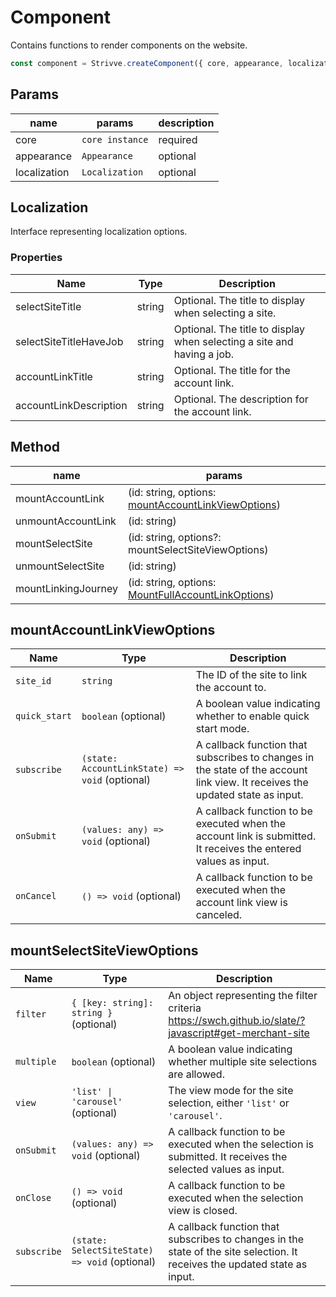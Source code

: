 # Component

Contains functions to render components on the website.

```js
const component = Strivve.createComponent({ core, appearance, localization });
```

## Params

| name         | params                   | description |
| ------------ | ------------------------ | ----------- |
| core         | `core instance` | required    |
| appearance   | `Appearance`             | optional    |
| localization | `Localization`           | optional    |

## Localization

Interface representing localization options.

### Properties

| Name                   | Type   | Description                                                            |
| ---------------------- | ------ | ---------------------------------------------------------------------- |
| selectSiteTitle        | string | Optional. The title to display when selecting a site.                  |
| selectSiteTitleHaveJob | string | Optional. The title to display when selecting a site and having a job. |
| accountLinkTitle       | string | Optional. The title for the account link.                              |
| accountLinkDescription | string | Optional. The description for the account link.                        |

## Method

| name                | params                                                                             |
| ------------------- | ---------------------------------------------------------------------------------- |
| mountAccountLink    | (id: string, options: [mountAccountLinkViewOptions](#mountAccountLinkViewOptions)) |
| unmountAccountLink  | (id: string)                                                                       |
| mountSelectSite     | (id: string, options?: mountSelectSiteViewOptions)                                 |
| unmountSelectSite   | (id: string)                                                                       |
| mountLinkingJourney | (id: string, options: [MountFullAccountLinkOptions](#MountFullAccountLinkOptions)) |

## mountAccountLinkViewOptions <a href="#mountAccountLinkViewOptions" id="mountAccountLinkViewOptions"></a>

| Name          | Type                                           | Description                                                                                                                   |
| ------------- | ---------------------------------------------- | ----------------------------------------------------------------------------------------------------------------------------- |
| `site_id`     | `string`                                       | The ID of the site to link the account to.                                                                                    |
| `quick_start` | `boolean` (optional)                           | A boolean value indicating whether to enable quick start mode.                                                                |
| `subscribe`   | `(state: AccountLinkState) => void` (optional) | A callback function that subscribes to changes in the state of the account link view. It receives the updated state as input. |
| `onSubmit`    | `(values: any) => void` (optional)             | A callback function to be executed when the account link is submitted. It receives the entered values as input.               |
| `onCancel`    | `() => void` (optional)                        | A callback function to be executed when the account link view is canceled.                                                    |

## mountSelectSiteViewOptions <a href="#mountSelectSiteViewOptions" id="mountSelectSiteViewOptions"></a>

| Name       | Type                                    | Description                                                                                                               |
| ---------- | --------------------------------------- | ------------------------------------------------------------------------------------------------------------------------- |
| `filter`   | `{ [key: string]: string }` (optional)                  | An object representing the filter criteria https://swch.github.io/slate/?javascript#get-merchant-site                                                                              |
| `multiple` | `boolean` (optional)                    | A boolean value indicating whether multiple site selections are allowed.                                                   |
| `view`     | `'list' \| 'carousel'` (optional)       | The view mode for the site selection, either `'list'` or `'carousel'`.                                                     |
| `onSubmit` | `(values: any) => void` (optional)      | A callback function to be executed when the selection is submitted. It receives the selected values as input.              |
| `onClose`  | `() => void` (optional)                 | A callback function to be executed when the selection view is closed.                                                      |
| `subscribe`| `(state: SelectSiteState) => void` (optional) | A callback function that subscribes to changes in the state of the site selection. It receives the updated state as input. |

